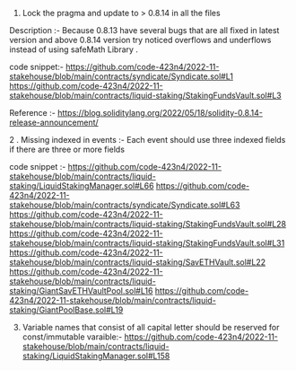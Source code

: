 1. Lock the pragma and update to > 0.8.14 in all the files

Description :-
Because 0.8.13 have several bugs that are all fixed in latest version and above 0.8.14 version try noticed overflows and underflows instead of using safeMath Library  .

code snippet:-
https://github.com/code-423n4/2022-11-stakehouse/blob/main/contracts/syndicate/Syndicate.sol#L1
https://github.com/code-423n4/2022-11-stakehouse/blob/main/contracts/liquid-staking/StakingFundsVault.sol#L3

Reference :-
https://blog.soliditylang.org/2022/05/18/solidity-0.8.14-release-announcement/

2 . Missing indexed in events :-
Each event should use three indexed fields if there are three or more fields

code snippet :-
https://github.com/code-423n4/2022-11-stakehouse/blob/main/contracts/liquid-staking/LiquidStakingManager.sol#L66
https://github.com/code-423n4/2022-11-stakehouse/blob/main/contracts/syndicate/Syndicate.sol#L63
https://github.com/code-423n4/2022-11-stakehouse/blob/main/contracts/liquid-staking/StakingFundsVault.sol#L28
https://github.com/code-423n4/2022-11-stakehouse/blob/main/contracts/liquid-staking/StakingFundsVault.sol#L31
https://github.com/code-423n4/2022-11-stakehouse/blob/main/contracts/liquid-staking/SavETHVault.sol#L22
https://github.com/code-423n4/2022-11-stakehouse/blob/main/contracts/liquid-staking/GiantSavETHVaultPool.sol#L16
https://github.com/code-423n4/2022-11-stakehouse/blob/main/contracts/liquid-staking/GiantPoolBase.sol#L19

3. Variable names that consist of all capital letter should be reserved for const/immutable varaible:-
https://github.com/code-423n4/2022-11-stakehouse/blob/main/contracts/liquid-staking/LiquidStakingManager.sol#L158 
